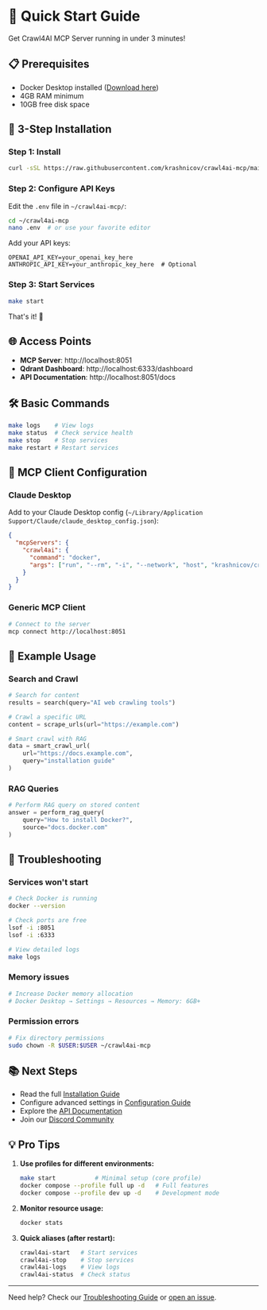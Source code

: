 # 🚀 Quick Start Guide

Get Crawl4AI MCP Server running in under 3 minutes!

## 📋 Prerequisites

- Docker Desktop installed ([Download here](https://docs.docker.com/get-docker/))
- 4GB RAM minimum
- 10GB free disk space

## 🎯 3-Step Installation

### Step 1: Install

```bash
curl -sSL https://raw.githubusercontent.com/krashnicov/crawl4ai-mcp/main/scripts/install.sh | bash
```

### Step 2: Configure API Keys

Edit the `.env` file in `~/crawl4ai-mcp/`:

```bash
cd ~/crawl4ai-mcp
nano .env  # or use your favorite editor
```

Add your API keys:
```env
OPENAI_API_KEY=your_openai_key_here
ANTHROPIC_API_KEY=your_anthropic_key_here  # Optional
```

### Step 3: Start Services

```bash
make start
```

That's it! 🎉

## 🌐 Access Points

- **MCP Server**: http://localhost:8051
- **Qdrant Dashboard**: http://localhost:6333/dashboard
- **API Documentation**: http://localhost:8051/docs

## 🛠️ Basic Commands

```bash
make logs    # View logs
make status  # Check service health
make stop    # Stop services
make restart # Restart services
```

## 🔧 MCP Client Configuration

### Claude Desktop

Add to your Claude Desktop config (`~/Library/Application Support/Claude/claude_desktop_config.json`):

```json
{
  "mcpServers": {
    "crawl4ai": {
      "command": "docker",
      "args": ["run", "--rm", "-i", "--network", "host", "krashnicov/crawl4ai-mcp:latest"]
    }
  }
}
```

### Generic MCP Client

```bash
# Connect to the server
mcp connect http://localhost:8051
```

## 📝 Example Usage

### Search and Crawl

```python
# Search for content
results = search(query="AI web crawling tools")

# Crawl a specific URL
content = scrape_urls(url="https://example.com")

# Smart crawl with RAG
data = smart_crawl_url(
    url="https://docs.example.com",
    query="installation guide"
)
```

### RAG Queries

```python
# Perform RAG query on stored content
answer = perform_rag_query(
    query="How to install Docker?",
    source="docs.docker.com"
)
```

## 🚨 Troubleshooting

### Services won't start
```bash
# Check Docker is running
docker --version

# Check ports are free
lsof -i :8051
lsof -i :6333

# View detailed logs
make logs
```

### Memory issues
```bash
# Increase Docker memory allocation
# Docker Desktop → Settings → Resources → Memory: 6GB+
```

### Permission errors
```bash
# Fix directory permissions
sudo chown -R $USER:$USER ~/crawl4ai-mcp
```

## 📚 Next Steps

- Read the full [Installation Guide](INSTALLATION.md)
- Configure advanced settings in [Configuration Guide](CONFIGURATION.md)
- Explore the [API Documentation](http://localhost:8051/docs)
- Join our [Discord Community](https://discord.gg/crawl4ai)

## 💡 Pro Tips

1. **Use profiles for different environments:**
   ```bash
   make start           # Minimal setup (core profile)
   docker compose --profile full up -d   # Full features
   docker compose --profile dev up -d    # Development mode
   ```

2. **Monitor resource usage:**
   ```bash
   docker stats
   ```

3. **Quick aliases (after restart):**
   ```bash
   crawl4ai-start   # Start services
   crawl4ai-stop    # Stop services
   crawl4ai-logs    # View logs
   crawl4ai-status  # Check status
   ```

---

Need help? Check our [Troubleshooting Guide](../README.md#troubleshooting) or [open an issue](https://github.com/krashnicov/crawl4ai-mcp/issues).